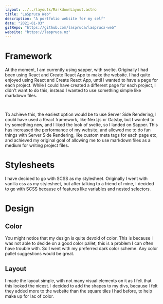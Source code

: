 ```yaml
---
layout: ../../layouts/MarkdownLayout.astro
title: "LaSpruca Web"
description: "A portfolio website for my self"
date: "2021-01-03"
gitRepo: "https://github.com/laspruca/laspruca-web"
website: "https://laspruca.nz"
---
```


# Framework

At the moment, I am currently using sapper, with svelte. Originally I had been using React and Create React App
to make the website. I had quite enjoyed using React and Create React App, until I wanted to have a page for
each project. While I could have created a different page for each project, I didn't want to do this, instead
I wanted to use something simple like markdown files.

<br />

To achieve this, the easiest option would be to use Server Side Rendering, I could have used a React framework, like
Next.js or Gatsby, but I wanted to try something new, and I liked the look of svelte, so I landed on Sapper. This has
increased the performance of my website, and allowed me to do fun things with Server Side Rendering, like custom meta
tags for each page etc, and achieved my original goal of allowing me to use markdown files as a medium for writing
project files.

# Stylesheets

I have decided to go with SCSS as my stylesheet. Originally I went with vanilla css as my stylesheet, but after
talking to a friend of mine, I decided to go with SCSS because of features like variables and nested selectors.

# Design

## Color

You might notice that my design is quite devoid of color. This is because I was not able to decide on a good color
pallet, this is a problem I can often have trouble with. So I went with my preferred dark color scheme. Any color pallet
suggestions would be great.

## Layout

I made the layout simple, with not many visual elements on it as I felt that this looked the nicest. I decided to add
the shapes to my divs, because I felt they added more to the website than the square tiles I had before, to help make
up for lac of color.
